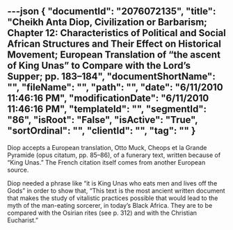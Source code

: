 ---json
{
  "documentId": "2076072135",
  "title": "Cheikh Anta Diop, Civilization or Barbarism; Chapter 12: Characteristics of Political and Social African Structures and Their Effect on Historical Movement; European Translation of “the ascent of King Unas” to Compare with the Lord’s Supper; pp. 183–184",
  "documentShortName": "",
  "fileName": "",
  "path": "",
  "date": "6/11/2010 11:46:16 PM",
  "modificationDate": "6/11/2010 11:46:16 PM",
  "templateId": "",
  "segmentId": "86",
  "isRoot": "False",
  "isActive": "True",
  "sortOrdinal": "",
  "clientId": "",
  "tag": ""
}
---

Diop accepts a European translation, Otto Muck, Cheops et la Grande Pyramide (opus citatum, pp. 85–86), of a funerary text, written because of “King Unas.” The French citation itself comes from another European source.

Diop needed a phrase like “it is King Unas who eats men and lives off the Gods” in order to show that, “This text is the most ancient written document that makes the study of vitalistic practices possible that would lead to the myth of the man-eating sorcerer, in today’s Black Africa. They are to be compared with the Osirian rites (see p. 312) and with the Christian Eucharist.”
